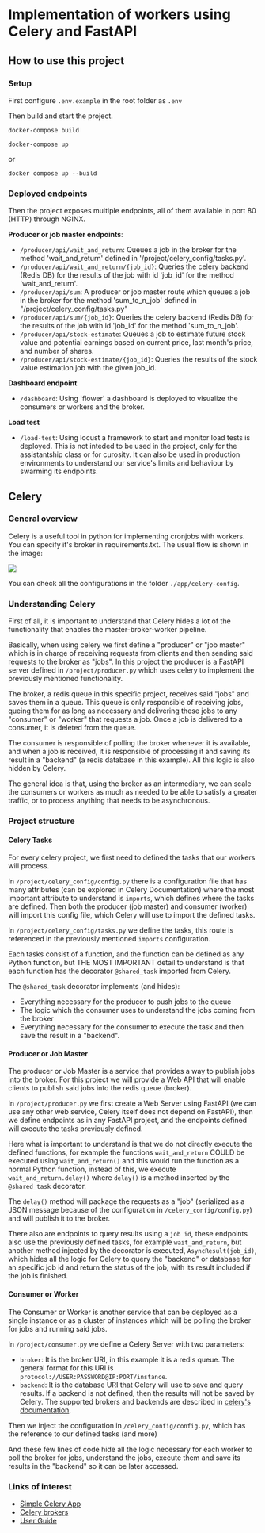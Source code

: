 # Implementation of workers using Celery and FastAPI

## How to use this project

### Setup

First configure `.env.example` in the root folder as `.env`

Then build and start the project.
```
docker-compose build
```

```
docker-compose up
```

or

```
docker compose up --build
```

### Deployed endpoints

Then the project exposes multiple endpoints, all of them available in port 80 (HTTP) through NGINX.

**Producer or job master endpoints**:
- `/producer/api/wait_and_return`: Queues a job in the broker for the method 'wait_and_return' defined in '/project/celery_config/tasks.py'.
- `/producer/api/wait_and_return/{job_id}`: Queries the celery backend (Redis DB) for the results of the job with id 'job_id' for the method 'wait_and_return'.
- `/producer/api/sum`: A producer or job master route which queues a job in the broker for the method 'sum_to_n_job' defined in "/project/celery_config/tasks.py"
- `/producer/api/sum/{job_id}`: Queries the celery backend (Redis DB) for the results of the job with id 'job_id' for the method 'sum_to_n_job'.
- `/producer/api/stock-estimate`: Queues a job to estimate future stock value and potential earnings based on current price, last month's price, and number of shares.
- `/producer/api/stock-estimate/{job_id}`: Queries the results of the stock value estimation job with the given job_id.

**Dashboard endpoint**
- `/dashboard`: Using 'flower' a dashboard is deployed to visualize the consumers or workers and the broker.

**Load test**
- `/load-test`: Using locust a framework to start and monitor load tests is deployed. This is not inteded to be used in the project, only for the assistantship class or for curosity. It can also be used in production environments to understand our service's limits and behaviour by swarming its endpoints.

## Celery

### General overview

Celery is a useful tool in python for implementing cronjobs with workers. You can specify it's broker in requirements.txt. The usual flow is shown in the image:

![](docs/celery-flow.png)

You can check all the configurations in the folder `./app/celery-config`.

### Understanding Celery

First of all, it is important to understand that Celery hides a lot of the functionality that enables the master-broker-worker pipeline.

Basically, when using celery we first define a "producer" or "job master" which is in charge of receiving requests from clients and then sending said requests to the broker as "jobs". In this project the producer is a FastAPI server defined in `/project/producer.py` which uses celery to implement the previously mentioned functionality.

The broker, a redis queue in this specific project, receives said "jobs" and saves them in a queue. This queue is only responsible of receiving jobs, queing them for as long as necessary and delivering these jobs to any "consumer" or "worker" that requests a job. Once a job is delivered to a consumer, it is deleted from the queue.

The consumer is responsible of polling the broker whenever it is available, and when a job is received, it is responsible of processing it and saving its result in a "backend" (a redis database in this example). All this logic is also hidden by Celery.

The general idea is that, using the broker as an intermediary, we can scale the consumers or workers as much as needed to be able to satisfy a greater traffic, or to process anything that needs to be asynchronous.

### Project structure

#### Celery Tasks

For every celery project, we first need to defined the tasks that our workers will process.

In `/project/celery_config/config.py` there is a configuration file that has many attributes (can be explored in Celery Documentation) where the most important attribute to understand is `imports`, which defines where the tasks are defined. Then both the producer (job master) and consumer (worker) will import this config file, which Celery will use to import the defined tasks.

In `/project/celery_config/tasks.py` we define the tasks, this route is referenced in the previously mentioned `imports` configuration.

Each tasks consist of a function, and the function can be defined as any Python function, but THE MOST IMPORTANT detail to understand is that each function has the decorator `@shared_task` imported from Celery.

The `@shared_task` decorator implements (and hides):
- Everything necessary for the producer to push jobs to the queue
- The logic which the consumer uses to understand the jobs coming from the broker
- Everything necessary for the consumer to execute the task and then save the result in a "backend".

#### Producer or Job Master

The producer or Job Master is a service that provides a way to publish jobs into the broker. For this project we will provide a Web API that will enable clients to publish said jobs into the redis queue (broker).

In `/project/producer.py` we first create a Web Server using FastAPI (we can use any other web service, Celery itself does not depend on FastAPI), then we define endpoints as in any FastAPI project, and the endpoints defined will execute the tasks previously defined.

Here what is important to understand is that we do not directly execute the defined functions, for example the functions `wait_and_return` COULD be executed using `wait_and_return()` and this would run the function as a normal Python function, instead of this, we execute `wait_and_return.delay()` where `delay()` is a method inserted by the `@shared_task` decorator.

The `delay()` method will package the requests as a "job" (serialized as a JSON message because of the configuration in `/celery_config/config.py`) and will publish it to the broker.

There also are endpoints to query results using a `job id`, these endpoints also use the previously defined tasks, for example `wait_and_return`, but another method injected by the decorator is executed, `AsyncResult(job_id)`, which hides all the logic for Celery to query the "backend" or database for an specific job id and return the status of the job, with its result included if the job is finished.

#### Consumer or Worker

The Consumer or Worker is another service that can be deployed as a single instance or as a cluster of instances which will be polling the broker for jobs and running said jobs.

In `/project/consumer.py` we define a Celery Server with two parameters:
- `broker`: It is the broker URI, in this example it is a redis queue. The general format for this URI is `protocol://USER:PASSWORD@IP:PORT/instance`. 
- `backend`: It is the database URI that Celery will use to save and query results. If a backend is not defined, then the results will not be saved by Celery. The supported brokers and backends are described in [celery's documentation](https://docs.celeryq.dev/en/stable/getting-started/backends-and-brokers/index.html).

Then we inject the configuration in `/celery_config/config.py`, which has the reference to our defined tasks (and more)

And these few lines of code hide all the logic necessary for each worker to poll the broker for jobs, understand the jobs, execute them and save its results in the "backend" so it can be later accessed.

### Links of interest
  - [Simple Celery App](https://docs.celeryq.dev/en/stable/getting-started/first-steps-with-celery.html)
  - [Celery brokers](https://docs.celeryq.dev/en/stable/getting-started/backends-and-brokers/index.html)
  - [User Guide](https://docs.celeryq.dev/en/stable/userguide/index.html)
  